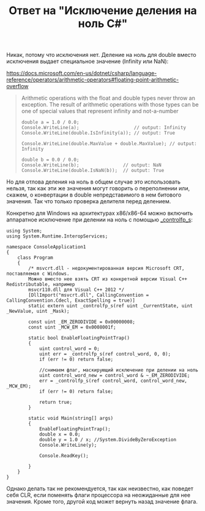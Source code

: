 ﻿---
title: "Ответ на \"Исключение деления на ноль C#\""
se.owner.user_id: 240512
se.owner.display_name: "MSDN.WhiteKnight"
se.owner.link: "https://ru.stackoverflow.com/users/240512/msdn-whiteknight"
se.answer_id: 1019768
se.question_id: 1019763
se.post_type: answer
se.score: 2
se.is_accepted: False
---
<p>Никак, потому что исключения нет. Деление на ноль для double вместо исключения выдает специальное значение (Infinity или NaN):</p>

<p><a href="https://docs.microsoft.com/en-us/dotnet/csharp/language-reference/operators/arithmetic-operators#floating-point-arithmetic-overflow" rel="nofollow noreferrer">https://docs.microsoft.com/en-us/dotnet/csharp/language-reference/operators/arithmetic-operators#floating-point-arithmetic-overflow</a></p>

<blockquote>
  <p>Arithmetic operations with the float and double types never throw an exception. The result of arithmetic operations with those types can be one of special values that represent infinity and not-a-number</p>

<pre><code>double a = 1.0 / 0.0;
Console.WriteLine(a);                    // output: Infinity
Console.WriteLine(double.IsInfinity(a)); // output: True

Console.WriteLine(double.MaxValue + double.MaxValue); // output: Infinity

double b = 0.0 / 0.0;
Console.WriteLine(b);                // output: NaN
Console.WriteLine(double.IsNaN(b));  // output: True
</code></pre>
</blockquote>

<p>Но для отлова деления на ноль в общем случае это использовать нельзя, так как эти же значения могут говорить о переполнении или, скажем, о конвертации в double непредставимого в нем битового значения. Так что только проверка делителя перед делением.</p>

<p>Конкретно для Windows на архитектурах x86/x86-64 можно включить аппаратное исключение при делении на ноль с помощью <a href="https://docs.microsoft.com/en-us/cpp/c-runtime-library/reference/controlfp-s?view=vs-2017" rel="nofollow noreferrer">_controlfp_s</a>:</p>

<pre><code>using System;
using System.Runtime.InteropServices;

namespace ConsoleApplication1
{
    class Program
    {
        /* msvcrt.dll - недокументированная версия Microsoft CRT, поставляемая с Windows.
        Можно вместо нее взять CRT из конкретной версии Visual C++ Redistributable, например
        msvcr110.dll для Visual C++ 2012 */
        [DllImport("msvcrt.dll", CallingConvention = CallingConvention.Cdecl, ExactSpelling = true)]
        static extern uint _controlfp_s(ref uint _CurrentState, uint _NewValue, uint _Mask);

        const uint _EM_ZERODIVIDE = 0x00000008;
        const uint _MCW_EM = 0x0008001f;

        static bool EnableFloatingPointTrap()
        {
            uint control_word = 0;
            uint err = _controlfp_s(ref control_word, 0, 0);
            if (err != 0) return false;

            //снимаем флаг, маскирующий исключение при делении на ноль
            uint control_word_new = control_word &amp; ~_EM_ZERODIVIDE;
            err = _controlfp_s(ref control_word, control_word_new, _MCW_EM);
            if (err != 0) return false;

            return true;
        }

        static void Main(string[] args)
        {
            EnableFloatingPointTrap();
            double x = 0.0;
            double y = 1.0 / x; //System.DivideByZeroException
            Console.WriteLine(y);

            Console.ReadKey();

        }
    }  
}
</code></pre>

<p>Однако делать так не рекомендуется, так как неизвестно, как поведет себя CLR, если поменять флаги процессора на неожиданные для нее значения. Кроме того, другой код может вернуть назад значение флага.</p>
